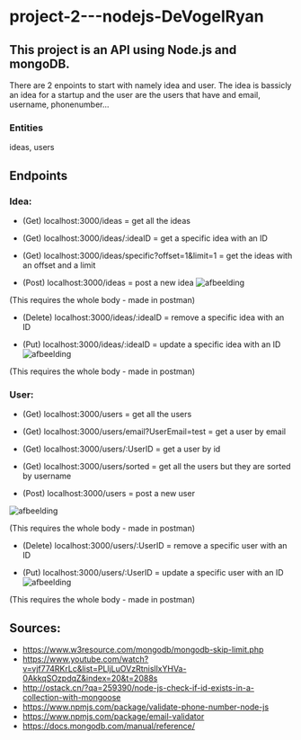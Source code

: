 # project-2---nodejs-DeVogelRyan

## This project is an API using Node.js and mongoDB.
There are 2 enpoints to start with namely idea and user.
The idea is bassicly an idea for a startup and the user are the users that have and email, username, phonenumber...

### Entities 
ideas,
users


## Endpoints

### Idea:
* (Get) localhost:3000/ideas = get all the ideas

* (Get) localhost:3000/ideas/:ideaID = get a specific idea with an ID

* (Get) localhost:3000/ideas/specific?offset=1&limit=1 = get the ideas with an offset and a limit

* (Post) localhost:3000/ideas = post a new idea
![afbeelding](https://user-images.githubusercontent.com/80109984/148687970-75591d27-f347-453a-a145-07aa31f46de4.png)

(This requires the whole body - made in postman)


* (Delete) localhost:3000/ideas/:ideaID = remove a specific idea with an ID


* (Put) localhost:3000/ideas/:ideaID = update a specific idea with an ID
![afbeelding](https://user-images.githubusercontent.com/80109984/148688062-5a9be470-3971-4575-b17e-339292a3a7db.png)

(This requires the whole body - made in postman)


### User:
* (Get) localhost:3000/users = get all the users

* (Get) localhost:3000/users/email?UserEmail=test = get a user by email

* (Get) localhost:3000/users/:UserID = get a user by id

* (Get) localhost:3000/users/sorted = get all the users but they are sorted by username

* (Post) localhost:3000/users = post a new user

![afbeelding](https://user-images.githubusercontent.com/80109984/148688345-546b96cd-2dd4-4c06-bc7d-c408991fa663.png)

(This requires the whole body - made in postman)


* (Delete) localhost:3000/users/:UserID = remove a specific user with an ID

* (Put) localhost:3000/users/:UserID = update a specific user with an ID
![afbeelding](https://user-images.githubusercontent.com/80109984/148688559-ababf219-a639-4d48-9f0d-daa05a392b4f.png)

(This requires the whole body - made in postman)


## Sources:
* https://www.w3resource.com/mongodb/mongodb-skip-limit.php
* https://www.youtube.com/watch?v=vjf774RKrLc&list=PLljLuOVzRtnisllxYHVa-0AkkqSOzpdqZ&index=20&t=2088s
* http://ostack.cn/?qa=259390/node-js-check-if-id-exists-in-a-collection-with-mongoose
* https://www.npmjs.com/package/validate-phone-number-node-js
* https://www.npmjs.com/package/email-validator
* https://docs.mongodb.com/manual/reference/





